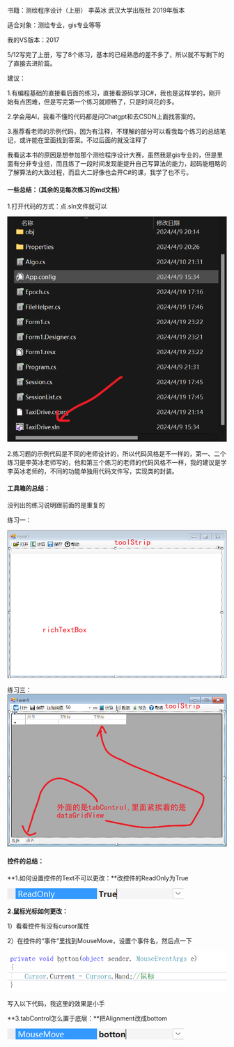 书籍：测绘程序设计（上册）  李英冰  武汉大学出版社  2019年版本

适合对象：测绘专业，gis专业等等

我的VS版本：2017

5/12写完了上册，写了8个练习，基本的已经熟悉的差不多了，所以就不写剩下的了直接去进阶篇。

建议：

1.有编程基础的直接看后面的练习，直接看源码学习C#，我也是这样学的，刚开始有点困难，但是写完第一个练习就顺畅了，只是时间花的多。

2.学会用AI，我看不懂的代码都是问Chatgpt和去CSDN上面找答案的。

3.推荐看老师的示例代码，因为有注释，不理解的部分可以看我每个练习的总结笔记，或许能在里面找到答案。不过后面的就没注释了



我看这本书的原因是想参加那个测绘程序设计大赛，虽然我是gis专业的，但是里面有分非专业组，而且练了一段时间发现能提升自己写算法的能力，起码能粗略的了解算法的大致过程，而且大二好像也会开C#的课，我学了也不亏。



#### 一些总结：（其余的见每次练习的md文档）

1.打开代码的方式：点.sln文件就可以

![l](readme.assets/sln.png)

2.练习题的示例代码是不同的老师设计的，所以代码风格是不一样的，第一、二个练习是李英冰老师写的，他和第三个练习的老师的代码风格不一样，我的建议是学李英冰老师的，不同的功能单独用代码文件写，实现类的封装。



#### 工具箱的总结：

没列出的练习说明跟前面的是重复的

练习一：

![1](readme.assets/1.png)

练习三：![3](readme.assets\3.png)

#### 控件的总结：

**1.如何设置控件的Text不可以更改：**改控件的ReadOnly为True

![nipaste_2024-05-16_16-40-3](readme.assets/Snipaste_2024-05-16_16-40-39.png)

**2.鼠标光标如何更改：**

   1）看看控件有没有cursor属性

   2）在控件的“事件”里找到MouseMove，设置个事件名，然后点一下

![71584898013](readme.assets\1715849048245.png)

写入以下代码，我这里的效果是小手



**3.tabControl怎么置于底层：**把Alignment改成bottom

![71584932797](readme.assets\1715848980133.png)